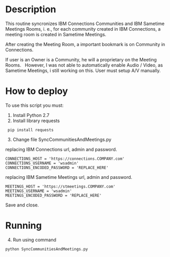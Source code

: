 # Description

This routine syncronizes IBM Connections Communities and IBM Sametime Meetings Rooms, i. e., for each community created in IBM Connections,
a meeting room is created in Sametime Meetings.

After creating the Meeting Room, a important bookmark is on Community in Connections.

If user is an Owner is a Community, he will a proprietary on the Meeting Rooms.
 
However, I was not able to automatically enable Audio / Video, as Sametime Meetings, i still working on this. User must setup A/V manually.

# How to deploy

To use this script you must:

1) Install Python 2.7
2) Install library requests
```
 pip install requests
```
3) Change file SyncCommunitiesAndMeetings.py

replacing IBM Connections url, admin and password.

```
CONNECTIONS_HOST = 'https://connections.COMPANY.com'
CONNECTIONS_USERNAME = 'wsadmin'
CONNECTIONS_ENCODED_PASSWORD = 'REPLACE_HERE'
```
replacing IBM Sametime Meetings url, admin and password.

```
MEETINGS_HOST = 'https://stmeetings.COMPANY.com'
MEETINGS_USERNAME = 'wsadmin'
MEETINGS_ENCODED_PASSWORD = 'REPLACE_HERE'
```
Save and close.

# Running

4) Run using command 

```
python SyncCommunitiesAndMeetings.py
```
